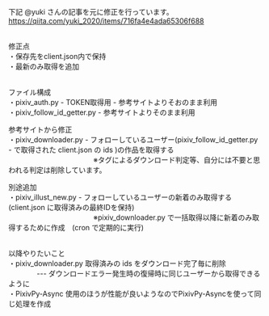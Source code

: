 下記 @yuki さんの記事を元に修正を行っています。<br>
https://qiita.com/yuki_2020/items/716fa4e4ada65306f688<br><br>

修正点<br>
・保存先をclient.json内で保持<br>
・最新のみ取得を追加<br><br>

ファイル構成<br>
 ・pixiv_auth.py - TOKEN取得用 - 参考サイトよりそおのまま利用<br>
 ・pixiv_follow_id_getter.py - 参考サイトよりそのまま利用<br>
 
 参考サイトから修正<br>
 ・pixiv_downloader.py - フォローしているユーザー(pixiv_follow_id_getter.py - で取得された client.json の ids )の作品を取得する <br>
 　　　　　　　　　　　　※タグによるダウンロード判定等、自分には不要と思われる判定は削除しています。<br>
               
 別途追加<br>
 ・pixiv_illust_new.py - フォローしているユーザーの新着のみ取得する(client.json に取得済みの最終IDを保持)<br>
 　　　　　　　　　　　　※pixiv_downloader.py で一括取得以降に新着のみ取得するために作成　(cron で定期的に実行)<br><br>
                         
以降やりたいこと<br>
  ・pixiv_downloader.py 取得済みの ids をダウンロード完了毎に削除<br>
　　　　--- ダウンロードエラー発生時の復帰時に同じユーザーから取得できるように<br>
  ・PixivPy-Async 使用のほうが性能が良いようなのでPixivPy-Asyncを使って同じ処理を作成<br>
